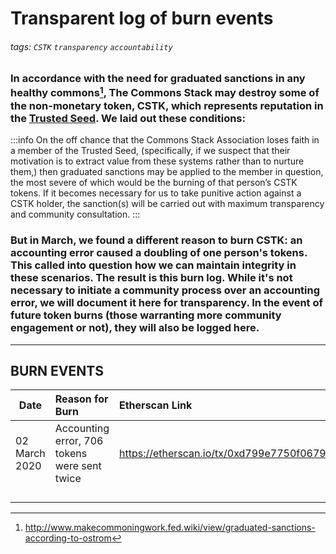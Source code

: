 # Transparent log of burn events

###### tags: `CSTK` `transparency` `accountability`


### In accordance with the need for graduated sanctions in any healthy commons[^1], The Commons Stack may destroy some of the non-monetary token, CSTK, which represents reputation in the [Trusted Seed](https://medium.com/commonsstack/the-trusted-seed-of-the-commons-stack-13d7e37f2de). We laid out these conditions: 


:::info
On the off chance that the Commons Stack Association loses faith in a member of the Trusted Seed, (specifically, if we suspect that their motivation is to extract value from these systems rather than to nurture them,) then graduated sanctions may be applied to the member in question, the most severe of which would be the burning of that person’s CSTK tokens. If it becomes necessary for us to take punitive action against a CSTK holder, the sanction(s) will be carried out with maximum transparency and community consultation.
:::

### But in March, we found a different reason to burn CSTK: an accounting error caused a doubling of one person's tokens. This called into question how we can maintain integrity in these scenarios. The result is this burn log. While it's not necessary to initiate a community process over an accounting error, we will document it here for transparency. In the event of future token burns (those warranting more community engagement or not), they will also be logged here.
---

## BURN EVENTS


| Date      | Reason for Burn              | Etherscan Link |
| ----------------- |:----------------------- |:----------------------- |
| 02 March 2020  | Accounting error, 706 tokens were sent twice  | https://etherscan.io/tx/0xd799e7750f067942e2227e0ac17df00eedf9cbbf9cae7fbc96157a5649122e83 |
|  |  | |
|       |    | |
|        |     | |
|   |  | |


[^1]: http://www.makecommoningwork.fed.wiki/view/graduated-sanctions-according-to-ostrom 

